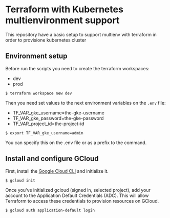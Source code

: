 # Terraform with Kubernetes multienvironment support

This repository have a basic setup to support multienv with terraform in order to provisione kubernetes cluster

## Environment setup

Before run the scripts you need to create the terraform workspaces:

* dev
* prod

```shell
$ terraform workspace new dev
```

Then you need set values to the next environment variables on the `.env` file:

* TF_VAR_gke_username=the-gke-username
* TF_VAR_gke_password=the-gke-password
* TF_VAR_project_id=the-project-id

```shell
$ export TF_VAR_gke_username=admin
```
You can specify this on the .env file or as a prefix to the command.

## Install and configure GCloud

First, install the [Google Cloud CLI](https://cloud.google.com/sdk/docs/quickstarts) 
and initialize it.

```shell
$ gcloud init
```

Once you've initialized gcloud (signed in, selected project), add your account 
to the Application Default Credentials (ADC). This will allow Terraform to access
these credentials to provision resources on GCloud.

```shell
$ gcloud auth application-default login
```